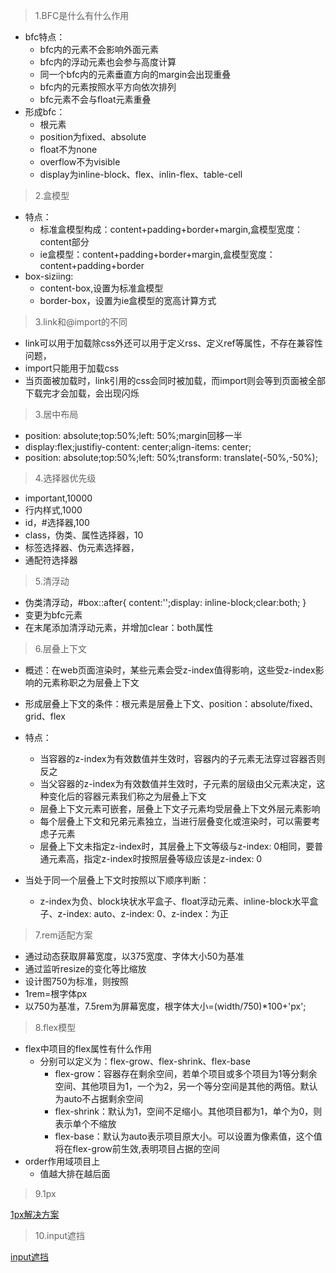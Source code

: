

> 1.BFC是什么有什么作用

* bfc特点：
    * bfc内的元素不会影响外面元素
    * bfc内的浮动元素也会参与高度计算
    * 同一个bfc内的元素垂直方向的margin会出现重叠
    * bfc内的元素按照水平方向依次排列
    * bfc元素不会与float元素重叠
* 形成bfc：
    * 根元素
    * position为fixed、absolute
    * float不为none
    * overflow不为visible
    * display为inline-block、flex、inlin-flex、table-cell


> 2.盒模型

* 特点：
    * 标准盒模型构成：content+padding+border+margin,盒模型宽度：content部分
    * ie盒模型：content+padding+border+margin,盒模型宽度：content+padding+border
* box-siziing:
    * content-box,设置为标准盒模型
    * border-box，设置为ie盒模型的宽高计算方式

> 3.link和@import的不同

* link可以用于加载除css外还可以用于定义rss、定义ref等属性，不存在兼容性问题，
* import只能用于加载css
* 当页面被加载时，link引用的css会同时被加载，而import则会等到页面被全部下载完才会加载，会出现闪烁


> 3.居中布局

* position: absolute;top:50%;left: 50%;margin回移一半
* display:flex;justifiy-content: center;align-items: center;
* position: absolute;top:50%;left: 50%;transform: translate(-50%,-50%);


> 4.选择器优先级

* important,10000
* 行内样式,1000
* id，#选择器,100
* class，伪类、属性选择器，10
* 标签选择器、伪元素选择器，
* 通配符选择器


> 5.清浮动

* 伪类清浮动，#box::after{ content:'';display: inline-block;clear:both; }
* 变更为bfc元素
* 在末尾添加清浮动元素，并增加clear：both属性

> 6.层叠上下文

* 概述：在web页面渲染时，某些元素会受z-index值得影响，这些受z-index影响的元素称职之为层叠上下文
* 形成层叠上下文的条件：根元素是层叠上下文、position：absolute/fixed、grid、flex
* 特点：
    * 当容器的z-index为有效数值并生效时，容器内的子元素无法穿过容器否则反之
    * 当父容器的z-index为有效数值并生效时，子元素的层级由父元素决定，这种变化后的容器元素我们称之为层叠上下文
    * 层叠上下文元素可嵌套，层叠上下文子元素均受层叠上下文外层元素影响
    * 每个层叠上下文和兄弟元素独立，当进行层叠变化或渲染时，可以需要考虑子元素
    * 层叠上下文未指定z-index时，其层叠上下文等级与z-index: 0相同，要普通元素高，指定z-index时按照层叠等级应该是z-index: 0

* 当处于同一个层叠上下文时按照以下顺序判断：
    * z-index为负、block块状水平盒子、float浮动元素、inline-block水平盒子、z-index: auto、z-index: 0、z-index：为正


> 7.rem适配方案

* 通过动态获取屏幕宽度，以375宽度、字体大小50为基准
* 通过监听resize的变化等比缩放
* 设计图750为标准，则按照
* 1rem=根字体px
* 以750为基准，7.5rem为屏幕宽度，根字体大小=(width/750)*100+'px';


> 8.flex模型

* flex中项目的flex属性有什么作用
    * 分别可以定义为：flex-grow、flex-shrink、flex-base
        * flex-grow：容器存在剩余空间，若单个项目或多个项目为1等分剩余空间、其他项目为1，一个为2，另一个等分空间是其他的两倍。默认为auto不占据剩余空间
        * flex-shrink：默认为1，空间不足缩小。其他项目都为1，单个为0，则表示单个不缩放
        * flex-base：默认为auto表示项目原大小。可以设置为像素值，这个值将在flex-grow前生效,表明项目占据的空间
* order作用域项目上
    * 值越大排在越后面
        
        
> 9.1px

[1px解决方案](https://www.jianshu.com/p/7e63f5a32636)

> 10.input遮挡

[input遮挡](https://juejin.im/post/5b0401b2f265da0b71569ca0)